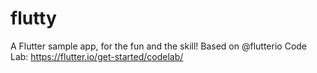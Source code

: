 # flutty
A Flutter sample app, for the fun and the skill!
Based on @flutterio Code Lab: https://flutter.io/get-started/codelab/
